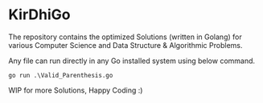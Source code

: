 # KirDhiGo
The repository contains the optimized Solutions (written in Golang) for various Computer Science and Data Structure &amp; Algorithmic Problems.

Any file can run directly in any Go installed system using below command.

`go run .\Valid_Parenthesis.go`

WIP for more Solutions, Happy Coding :)
